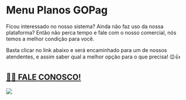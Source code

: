 # Menu Planos GOPag

Ficou interessado no nosso sistema? Ainda não faz uso da nossa plataforma? Então não perca tempo e fale com o nosso comercial, nós temos a melhor condição para você. 

Basta clicar no link abaixo e será encaminhado para um de nossos atendentes, e assim saber qual a melhor opção para o que precisa! 😉👍


## [🧑‍💻 FALE CONOSCO!](https://api.whatsapp.com/send?phone=556237735650&text=Ol%C3%A1%2C%20gostaria%20de%20informações%20sobre%20os%20planos%20da%20GOpag)


![](https://gopag.com.br/loja/assets/img/logo.png)